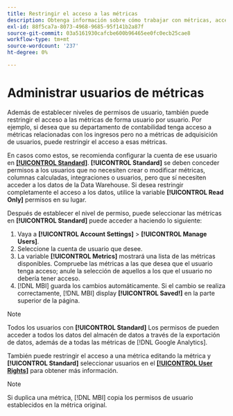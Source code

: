 ```yaml
---
title: Restringir el acceso a las métricas
description: Obtenga información sobre cómo trabajar con métricas, acceso y restricciones.
exl-id: 88f5ca7a-8073-4968-9685-95f141b2a87f
source-git-commit: 03a5161930cafcbe600b96465ee0fc0ecb25cae8
workflow-type: tm+mt
source-wordcount: '237'
ht-degree: 0%

---
```


# Administrar usuarios de métricas

Además de establecer niveles de permisos de usuario, también puede restringir el acceso a las métricas de forma usuario por usuario. Por ejemplo, si desea que su departamento de contabilidad tenga acceso a métricas relacionadas con los ingresos pero no a métricas de adquisición de usuarios, puede restringir el acceso a esas métricas.

En casos como estos, se recomienda configurar la cuenta de ese usuario en **[[!UICONTROL Standard]](../../administrator/user-management/user-management.md)**. **[!UICONTROL Standard]** se deben conceder permisos a los usuarios que no necesiten crear o modificar métricas, columnas calculadas, integraciones o usuarios, pero que sí necesiten acceder a los datos de la Data Warehouse. Si desea restringir completamente el acceso a los datos, utilice la variable **[!UICONTROL Read Only]** permisos en su lugar.

Después de establecer el nivel de permiso, puede seleccionar las métricas en **[!UICONTROL Standard]** puede acceder a haciendo lo siguiente:

1. Vaya a **[!UICONTROL Account Settings]** > **[!UICONTROL Manage Users]**.
1. Seleccione la cuenta de usuario que desee.
1. La variable **[!UICONTROL Metrics]** mostrará una lista de las métricas disponibles. Compruebe las métricas a las que desea que el usuario tenga acceso; anule la selección de aquellos a los que el usuario no debería tener acceso.
1. [!DNL MBI] guarda los cambios automáticamente. Si el cambio se realiza correctamente, [!DNL MBI] display **[!UICONTROL Saved!]** en la parte superior de la página.

>[!NOTE]
>
>Todos los usuarios con **[!UICONTROL Standard]** Los permisos de pueden acceder a todos los datos del almacén de datos a través de la exportación de datos, además de a todas las métricas de [!DNL Google Analytics].

También puede restringir el acceso a una métrica editando la métrica y **[!UICONTROL Standard]** seleccionar usuarios en el **[[!UICONTROL User Rights]](../../data-user/reports/ess-manage-data-metrics.md)** para obtener más información.

>[!NOTE]
>
>Si duplica una métrica, [!DNL MBI] copia los permisos de usuario establecidos en la métrica original.
